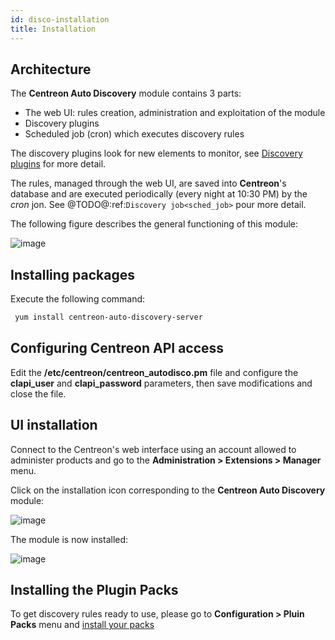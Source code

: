 ```yaml
---
id: disco-installation
title: Installation
---
```


## Architecture

The **Centreon Auto Discovery** module contains 3 parts:

* The web UI: rules creation, administration and exploitation of the module
* Discovery plugins
* Scheduled job (cron) which executes discovery rules

The discovery plugins look for new elements to monitor, see
[Discovery plugins](disco-service-create-rule#discovery-plugins) for more detail.

The rules, managed through the web UI, are saved into **Centreon**'s database and are executed periodically (every
night at 10:30 PM) by the *cron* jon. See @TODO@:ref:`Discovery job<sched_job>` pour more detail.

The following figure describes the general functioning of this module:

![image](assets/configuration/autodisco/centreon_auto_disco_schema.png)

## Installing packages

Execute the following command:
```Bash
 yum install centreon-auto-discovery-server
```

## Configuring Centreon API access

Edit the **/etc/centreon/centreon_autodisco.pm** file and configure the **clapi_user** and **clapi_password**
parameters, then save modifications and close the file.

## UI installation

Connect to the Centreon's web interface using an account allowed to administer products and go to the
**Administration \> Extensions \> Manager** menu.

Click on the installation icon corresponding to the **Centreon Auto Discovery** module:

![image](assets/configuration/autodisco/install.png)

The module is now installed:

![image](assets/configuration/autodisco/list_modules.png)

## Installing the Plugin Packs

To get discovery rules ready to use, please go to **Configuration \> Pluin Packs** menu and
[install your packs](pluginpacks#pack-installation)
